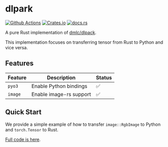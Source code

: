 # dlpark
[![Github Actions](https://img.shields.io/github/actions/workflow/status/SunDoge/dlpark/rust.yml?branch=main&style=for-the-badge)](https://github.com/SunDoge/dlpark/actions/workflows/rust.yml)
[![Crates.io](https://img.shields.io/crates/v/dlpark?style=for-the-badge)](https://crates.io/crates/dlpark)
[![docs.rs](https://img.shields.io/docsrs/dlpark/latest?style=for-the-badge)](https://docs.rs/dlpark)


A pure Rust implementation of [dmlc/dlpack](https://github.com/dmlc/dlpack).

This implementation focuses on transferring tensor from Rust to Python and vice versa.


## Features

| Feature | Description             | Status |
| ------- | ----------------------- | ------ |
| `pyo3`  | Enable Python bindings  | ✅      |
| `image` | Enable image-rs support | ✅      |

## Quick Start

We provide a simple example of how to transfer `image::RgbImage` to Python and `torch.Tensor` to Rust.

[Full code is here](./examples/dlparkimg/).